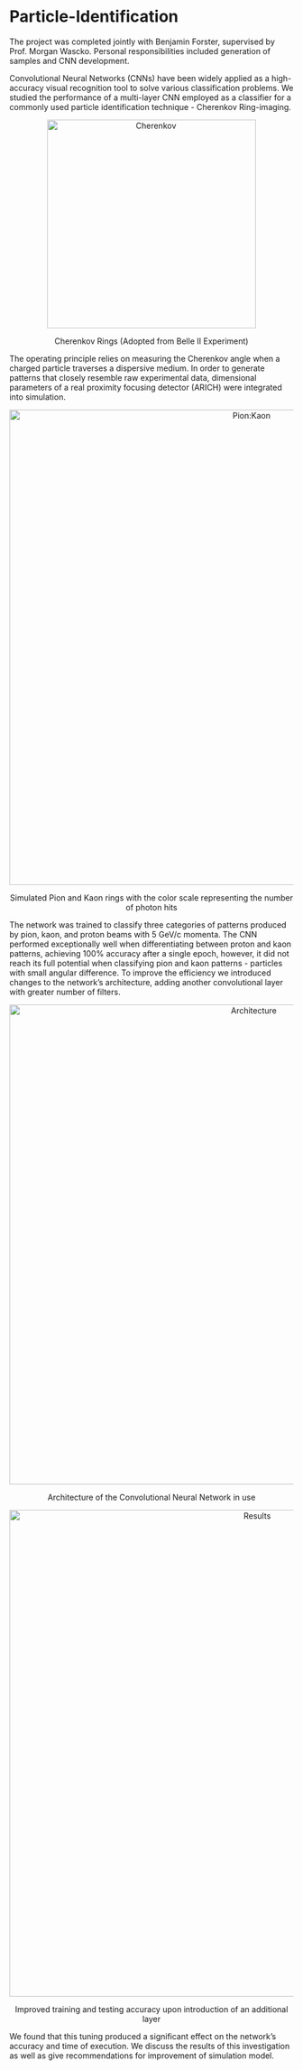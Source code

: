 # Particle-Identification

The project was completed jointly with Benjamin Forster, supervised by Prof. Morgan Wascko.
Personal responsibilities included generation of samples and CNN development. 
 

Convolutional Neural Networks (CNNs) have been widely applied as a high-accuracy visual recognition tool 
to solve various classification problems. We studied the performance of a multi-layer CNN employed as a classifier
for a commonly used particle identification technique - Cherenkov Ring-imaging. 

<p align="center">
<img width="370" alt="Cherenkov" src="https://user-images.githubusercontent.com/66305897/169488702-37bf46d8-bb05-463c-a8e9-a5383db1d0b7.png">
<p align="center">
Cherenkov Rings (Adopted from Belle II Experiment)

The operating principle relies on measuring the Cherenkov angle when a charged particle traverses a dispersive medium. In order to generate patterns
that closely resemble raw experimental data, dimensional parameters of a real proximity focusing detector (ARICH)
were integrated into simulation. 
  
<p align="center">
<img width="843" alt="Pion:Kaon" src="https://user-images.githubusercontent.com/66305897/169489600-5bf13b14-3cad-4205-8322-cc4303e3940e.png">
<p align="center">
Simulated Pion and Kaon rings with the color scale representing the number of photon hits

The network was trained to classify three categories of patterns produced by pion,
kaon, and proton beams with 5 GeV/c momenta. The CNN performed exceptionally well when differentiating
between proton and kaon patterns, achieving 100% accuracy after a single epoch, however, it did not reach its
full potential when classifying pion and kaon patterns - particles with small angular difference. To improve the
efficiency we introduced changes to the network’s architecture, adding another convolutional layer with greater
number of filters.
 
<p align="center">
<img width="851" alt="Architecture" src="https://user-images.githubusercontent.com/66305897/169490498-1fc5caf1-ea92-451d-b584-ab3cf19b59bf.png">
<p align="center">
Architecture of the Convolutional Neural Network in use
  
<p align="center">
<img width="863" alt="Results" src="https://user-images.githubusercontent.com/66305897/169490925-98a61967-a323-49aa-8c22-c1c802adc0b3.png">
<p align="center">
Improved training and testing accuracy upon introduction of an additional layer
  
We found that this tuning produced a significant effect on the network’s accuracy and time
of execution. We discuss the results of this investigation as well as give recommendations for improvement of
simulation model.
  
